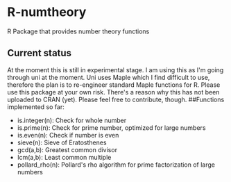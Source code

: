 # R-numtheory
R Package that provides number theory functions
## Current status
At the moment this is still in experimental stage. I am using this as I'm going through uni at the moment. Uni uses Maple which I find difficult to use, therefore the plan is to re-engineer standard Maple functions for R.
Please use this package at your own risk. There's a reason why this has not been uploaded to CRAN (yet).
Please feel free to contribute, though.
##Functions implemented so far:
- is.integer(n): Check for whole number
- is.prime(n): Check for prime number, optimized for large numbers
- is.even(n): Check if number is even
- sieve(n): Sieve of Eratosthenes
- gcd(a,b): Greatest common divisor
- lcm(a,b): Least common multiple
- pollard_rho(n): Pollard's rho algorithm for prime factorization of large numbers
